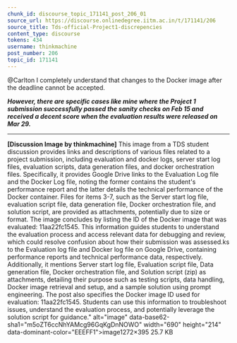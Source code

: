 ```yaml
---
chunk_id: discourse_topic_171141_post_206_01
source_url: https://discourse.onlinedegree.iitm.ac.in/t/171141/206
source_title: Tds-official-Project1-discrepencies
content_type: discourse
tokens: 434
username: thinkmachine
post_number: 206
topic_id: 171141
---
```


 @Carlton I completely understand that changes to the Docker image after the deadline cannot be accepted.

***However, there are specific cases like mine where the Project 1 submission successfully passed the sanity checks on Feb 15 and received a decent score when the evaluation results were released on Mar 29.***

---

**[Discussion Image by thinkmachine]** This image from a TDS student discussion provides links and descriptions of various files related to a project submission, including evaluation and docker logs, server start log files, evaluation scripts, data generation files, and docker orchestration files. Specifically, it provides Google Drive links to the Evaluation Log file and the Docker Log file, noting the former contains the student's performance report and the latter details the technical performance of the Docker container. Files for items 3-7, such as the Server start log file, evaluation script file, data generation file, Docker orchestration file, and solution script, are provided as attachments, potentially due to size or format. The image concludes by listing the ID of the Docker image that was evaluated: 11aa22fc1545. This information guides students to understand the evaluation process and access relevant data for debugging and review, which could resolve confusion about how their submission was assessed.ks to the Evaluation log file and Docker log file on Google Drive, containing performance reports and technical performance data, respectively. Additionally, it mentions Server start log file, Evaluation script file, Data generation file, Docker orchestration file, and Solution script (zip) as attachments, detailing their purpose such as testing scripts, data handling, Docker image retrieval and setup, and a sample solution using prompt engineering. The post also specifies the Docker image ID used for evaluation: 11aa22fc1545. Students can use this information to troubleshoot issues, understand the evaluation process, and potentially leverage the solution script for guidance." alt="image" data-base62-sha1="m5oZT6ccNhYAMcg96GqKgDnNOWO" width="690" height="214" data-dominant-color="EEEFF1">image1272×395 25.7 KB
